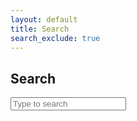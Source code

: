 ```yaml
---
layout: default
title: Search
search_exclude: true
---
```


<h2>Search</h2>
<input id="search-input" type="text" placeholder="Type to search" aria-label="Search" />
<ul id="results" class="search-results"></ul>

<script src="{{ '/assets/js/search.js' | relative_url }}"></script>

